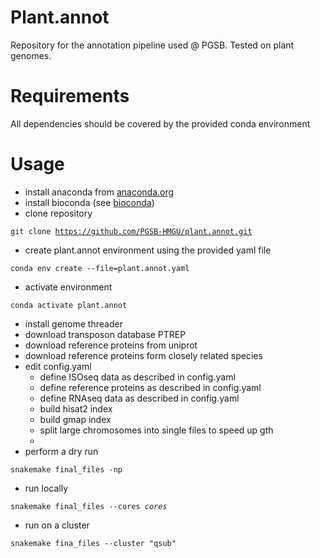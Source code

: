 # Plant.annot
Repository for the annotation pipeline used @ PGSB. Tested on plant genomes. 


# Requirements

All dependencies should be covered by the provided conda environment 

# Usage

- install anaconda from [anaconda.org](https://anaconda.org)
- install bioconda (see [bioconda](https://bioconda.github.io))
- clone repository

<code>git clone https://github.com/PGSB-HMGU/plant.annot.git</code>

- create plant.annot environment using the provided yaml file

<code>conda env create --file=plant.annot.yaml</code>

- activate environment

<code>conda activate plant.annot</code>

- install genome threader
- download transposon database PTREP
- download reference proteins from uniprot
- download reference proteins form closely related species
- edit config.yaml
	- define ISOseq data as described in config.yaml
	- define reference proteins as described in config.yaml
	- define RNAseq data as described in config.yaml
	- build hisat2 index
	- build gmap index
	- split large chromosomes into single files to speed up gth
	- 
- perform a dry run

<code>snakemake final_files -np</code>

- run locally

<code>snakemake final_files --cores *cores*</code>

- run on a cluster

<code>snakemake fina_files --cluster "qsub"</code>
